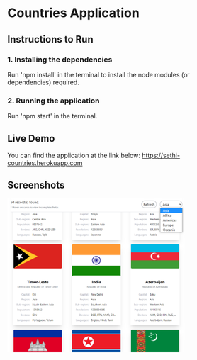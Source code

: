 # Countries Application

## Instructions to Run

### 1. Installing the dependencies

Run 'npm install' in the terminal to install the node modules (or dependencies) required.

### 2. Running the application

Run 'npm start' in the terminal.

## Live Demo

You can find the application at the link below:
https://sethi-countries.herokuapp.com

## Screenshots

<img src="./public/screenshot.png" width="400" />
